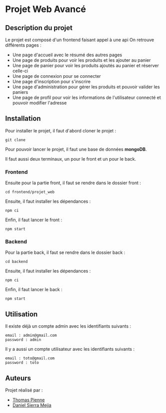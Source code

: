 # Projet Web Avancé

## Description du projet

Le projet est composé d'un frontend faisant appel à une api
On retrouve différents pages :

-   Une page d'accueil avec le résumé des autres pages
-   Une page de produits pour voir les produits et les ajouter au panier
-   Une page de panier pour voir les produits ajoutés au panier et réserver celle-ci
-   Une page de connexion pour se connecter
-   Une page d'inscription pour s'inscrire
-   Une page d'administration pour gérer les produits et pouvoir valider les paniers
-   Une page de profil pour voir les informations de l'utilisateur connecté et pouvoir modifier l'adresse

## Installation

Pour installer le projet, il faut d'abord cloner le projet :

```
git clone
```

Pour pouvoir lancer le projet, il faut une base de données **mongoDB**.

Il faut aussi deux terminaux, un pour le front et un pour le back.

### Frontend

Ensuite pour la partie front, il faut se rendre dans le dossier front :

```
cd frontend/projet_web
```

Ensuite, il faut installer les dépendances :

```
npm ci
```

Enfin, il faut lancer le front :

```
npm start
```

### Backend

Pour la partie back, il faut se rendre dans le dossier back :

```
cd backend
```

Ensuite, il faut installer les dépendances :

```
npm ci
```

Enfin, il faut lancer le back :

```
npm start
```

## Utilisation

Il existe déjà un compte admin avec les identifiants suivants :

```
email : admin@gmail.com
password : admin
```

Il y a aussi un compte utilisateur avec les identifiants suivants :

```
email : toto@gmail.com
password : toto
```

## Auteurs

Projet réalisé par :

-   [Thomas Pienne](https://github.com/toto101230)
-   [Daniel Sierra Mejia](https://github.com/dans300)
